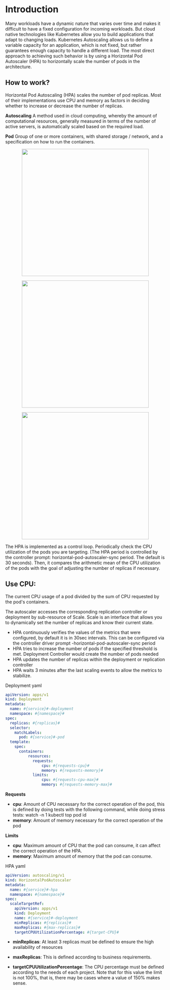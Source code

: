 # Introduction
Many workloads have a dynamic nature that varies over time and makes it difficult to have a fixed configuration for incoming workloads. But cloud native technologies like Kubernetes allow you to build applications that adapt to changing loads. Kubernetes Autoscaling allows us to define a variable capacity for an application, which is not fixed, but rather guarantees enough capacity to handle a different load. The most direct approach to achieving such behavior is by using a Horizontal Pod Autoscaler (HPA) to horizontally scale the number of pods in the architecture.



## How to work? 
Horizontal Pod Autoscaling (HPA) scales the number of pod replicas. Most of their implementations use CPU and memory as factors in deciding whether to increase or decrease the number of replicas.


**Autoscaling**
A method used in cloud computing, whereby the amount of computational resources, generally measured in terms of the number of active servers, is automatically scaled based on the required load.

**Pod**
Group of one or more containers, with shared storage / network, and a specification on how to run the containers.

<p align="center">
<img height="400" src="https://user-images.githubusercontent.com/13514156/120510340-f2ba4c80-c38e-11eb-9b8c-31bd9930331a.png">
</p>

<p align="center">
<img height="400" src="https://user-images.githubusercontent.com/13514156/120510345-f352e300-c38e-11eb-8597-a02a71afcb7c.png">
</p>

<p align="center">
<img height="400" src="https://user-images.githubusercontent.com/13514156/120510347-f352e300-c38e-11eb-99ff-ff09ac7cb8ba.png">
</p>

The HPA is implemented as a control loop. Periodically check the CPU utilization of the pods you are targeting. (The HPA period is controlled by the controller prompt: horizontal-pod-autoscaler-sync period. The default is 30 seconds). Then, it compares the arithmetic mean of the CPU utilization of the pods with the goal of adjusting the number of replicas if necessary.

## Use CPU:

The current CPU usage of a pod divided by the sum of CPU requested by the pod's containers.

The autoscaler accesses the corresponding replication controller or deployment by sub-resource of Scale. Scale is an interface that allows you to dynamically set the number of replicas and know their current state.

- HPA continuously verifies the values ​​of the metrics that were configured, by default it is in 30sec intervals. This can be configured via the controller driver prompt -horizontal-pod-autoscaler-sync period
- HPA tries to increase the number of pods if the specified threshold is met. Deployment Controller would create the number of pods needed
- HPA updates the number of replicas within the deployment or replication controller
- HPA waits 3 minutes after the last scaling events to allow the metrics to stabilize.

Deployment yaml
```yaml
apiVersion: apps/v1
kind: Deployment
metadata:
  name: #{service}#-deployment
  namespace: #{namespace}#
spec:
  replicas: #{replicas}#
  selector:
    matchLabels:
      pod: #{service}#-pod
  template:
    spec:
      containers:
          resources:
            requests:
                cpu: #{requests-cpu}#
                memory: #{requests-memory}#
            limits:
                cpu: #{requests-cpu-max}#
                memory: #{requests-memory-max}#
```


**Requests**
  - **cpu**: Amount of CPU necessary for the correct operation of the pod, this is defined by doing tests with the following command, while doing stress tests:
    watch -n 1 kubectl top pod id
  - **memory**: Amount of memory necessary for the correct operation of the pod

**Limits**
  - **cpu**: Maximum amount of CPU that the pod can consume, it can affect the correct operation of the HPA.
  - **memory**: Maximum amount of memory that the pod can consume.

HPA yaml
```yaml
apiVersion: autoscaling/v1
kind: HorizontalPodAutoscaler
metadata:
  name: #{service}#-hpa
  namespace: #{namespace}#
spec:
  scaleTargetRef:
    apiVersion: apps/v1
    kind: Deployment
    name: #{service}#-deployment
    minReplicas: #{replicas}#
    maxReplicas: #{max-replicas}#
    targetCPUUtilizationPercentage: #{target-CPU}#
```

- **minReplicas**: At least 3 replicas must be defined to ensure the high availability of resources

- **maxReplicas**: This is defined according to business requirements.

- **targetCPUUtilizationPercentage**: The CPU percentage must be defined according to the needs of each project. Note that for this value the limit is not 100%, that is, there may be cases where a value of 150% makes sense.
